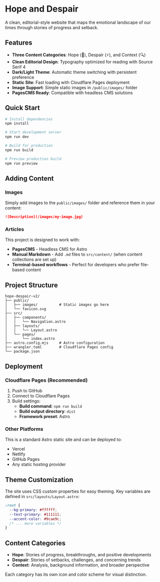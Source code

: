 # Hope and Despair

A clean, editorial-style website that maps the emotional landscape of our times through stories of progress and setback.

## Features

- **Three Content Categories**: Hope (🌱), Despair (⚡), and Context (🔍)
- **Clean Editorial Design**: Typography optimized for reading with Source Serif 4
- **Dark/Light Theme**: Automatic theme switching with persistent preference
- **Static Site**: Fast loading with Cloudflare Pages deployment
- **Image Support**: Simple static images in `/public/images/` folder
- **PagesCMS Ready**: Compatible with headless CMS solutions

## Quick Start

```bash
# Install dependencies
npm install

# Start development server
npm run dev

# Build for production
npm run build

# Preview production build
npm run preview
```

## Adding Content

### Images
Simply add images to the `public/images/` folder and reference them in your content:
```markdown
![Description](/images/my-image.jpg)
```

### Articles
This project is designed to work with:
- **PagesCMS** - Headless CMS for Astro
- **Manual Markdown** - Add `.md` files to `src/content/` (when content collections are set up)
- **Terminal-based workflows** - Perfect for developers who prefer file-based content

## Project Structure

```
hope-despair-v2/
├── public/
│   ├── images/          # Static images go here
│   └── favicon.svg
├── src/
│   ├── components/
│   │   └── Navigation.astro
│   ├── layouts/
│   │   └── Layout.astro
│   └── pages/
│       └── index.astro
├── astro.config.mjs     # Astro configuration
├── wrangler.toml        # Cloudflare Pages config
└── package.json
```

## Deployment

### Cloudflare Pages (Recommended)
1. Push to GitHub
2. Connect to Cloudflare Pages
3. Build settings:
   - **Build command**: `npm run build`
   - **Build output directory**: `dist`
   - **Framework preset**: Astro

### Other Platforms
This is a standard Astro static site and can be deployed to:
- Vercel
- Netlify
- GitHub Pages
- Any static hosting provider

## Theme Customization

The site uses CSS custom properties for easy theming. Key variables are defined in `src/layouts/Layout.astro`:

```css
:root {
  --bg-primary: #ffffff;
  --text-primary: #111111;
  --accent-color: #9cae9c;
  /* ... more variables */
}
```

## Content Categories

- **Hope**: Stories of progress, breakthroughs, and positive developments
- **Despair**: Stories of setbacks, challenges, and concerning trends  
- **Context**: Analysis, background information, and broader perspective

Each category has its own icon and color scheme for visual distinction.
